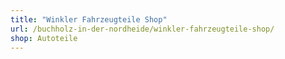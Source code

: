 ```yaml
---
title: "Winkler Fahrzeugteile Shop"
url: /buchholz-in-der-nordheide/winkler-fahrzeugteile-shop/
shop: Autoteile
---
```

